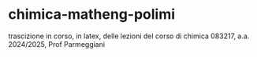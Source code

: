 # chimica-matheng-polimi
trascizione in corso, in latex, delle lezioni del corso di chimica 083217, a.a. 2024/2025, Prof Parmeggiani
